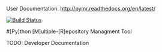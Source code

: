 User Documentation:
http://pymr.readthedocs.org/en/latest/

[![Build Status](https://travis-ci.org/kpurdon/pymr.svg?branch=master)](https://travis-ci.org/kpurdon/pymr)

#[Py]thon [M]ultiple-[R]epository Managment Tool

TODO: Developer Documentation
